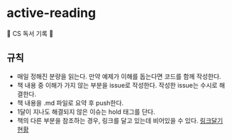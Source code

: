 # active-reading
📑 CS 독서 기록 📑

## 규칙
- 매일 정해진 분량을 읽는다. 만약 예제가 이해를 돕는다면 코드를 함께 작성한다.
- 책 내용 중 이해가 가지 않는 부분을 issue로 작성한다. 작성한 issue는 수시로 해결한다.
- 책 내용을 .md 파일로 요약 후 push한다.
- 1달이 지나도 해결되지 않은 이슈는 hold 태그를 단다.
- 책의 다른 부분을 참조하는 경우, 링크를 달고 있는데 비어있을 수 있다. [링크달기 현황](https://docs.google.com/spreadsheets/d/1FnrhHln1N4EK2TGbA-Q3iQZfmOYq-6Etmn6dvcNXiMM/edit?usp=sharing)